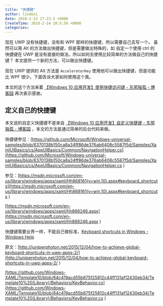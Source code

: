 ```yaml
---
title: "快捷键"
author: lindexi
date: 2018-2-13 17:23:3 +0800
CreateTime: 2018-2-14 10:5:58 +0800
categories: 
---
```


现在 UWP 没有快捷键，没有和 WPF 那样的快捷键，所以需要自己去写一个。
虽然可以用 Alt 的方法做出快捷键，但是需要做出特殊的，如 自定一个使用 ctrl 的快捷键在 UWP 是没有直接的做法。所以如何去使用比较简单的方法做自己的快捷键？
本文提供一个新的方法，可以做出快捷键。

<!--more-->



<div id="toc"></div>
<!-- csdn -->
<!-- 不发布 -->

现在 UWP 提供的 Alt 方法是 `AcceleratorKey` 使用他可以做出快捷键，但是功能比 WPF 很少。下面告诉大家如何使用这个类。

本文的这个方法来着 [【Windows 10 应用开发】使用快捷访问键 - 东邪独孤 - 博客园](http://www.cnblogs.com/tcjiaan/p/7019369.html) 再次表示感谢。


## 定义自己的快捷键

本文说的自定义快捷键不是来自 [【Windows 10 应用开发】自定义快捷键 - 东邪独孤 - 博客园](http://www.cnblogs.com/tcjiaan/p/7047754.html) ，本文的方法是通过简单的后台代码来做。



快捷键参见：[https://github.com/Microsoft/Windows-universal-samples/blob/6370138b150ca8a34ff86de376ab6408c5587f5d/Samples/XamlUIBasics/cs/AppUIBasics/Common/NavigationHelper.cs](https://github.com/Microsoft/Windows-universal-samples/blob/6370138b150ca8a34ff86de376ab6408c5587f5d/Samples/XamlUIBasics/cs/AppUIBasics/Common/NavigationHelper.cs )

参见：[https://msdn.microsoft.com/en-us/library/windows/apps/xaml/Hh868161(v=win.10).aspx#keyboard_shortcuts](https://msdn.microsoft.com/en-us/library/windows/apps/xaml/Hh868161(v=win.10).aspx#keyboard_shortcuts )

[https://msdn.microsoft.com/en-us/library/windows/apps/xaml/hh868246.aspx](https://msdn.microsoft.com/en-us/library/windows/apps/xaml/hh868246.aspx )

快捷键需要业界一样，不能自己做标准，[Keyboard shortcuts in Windows - Windows Help](https://support.microsoft.com/en-us/help/12445/windows-keyboard-shortcuts)

原文：[http://juniperphoton.net/2015/12/04/how-to-achieve-global-keyboard-shortcuts-in-uwp-apps-2/](http://juniperphoton.net/2015/12/04/how-to-achieve-global-keyboard-shortcuts-in-uwp-apps-2/ )

[https://github.com/Windows-XAML/Template10/blob/64c419acd55b875f25812c44ff131af12430eb34/Template10%20(Library)/Behaviors/KeyBehavior.cs](https://github.com/Windows-XAML/Template10/blob/64c419acd55b875f25812c44ff131af12430eb34/Template10%20(Library)/Behaviors/KeyBehavior.cs )


